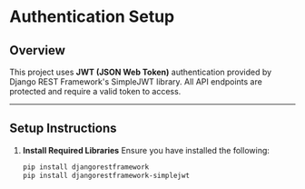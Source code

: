 
# Authentication Setup

## Overview
This project uses **JWT (JSON Web Token)** authentication provided by Django REST Framework's SimpleJWT library. All API endpoints are protected and require a valid token to access.

---

## Setup Instructions

1. **Install Required Libraries**
   Ensure you have installed the following:
   ```bash
   pip install djangorestframework
   pip install djangorestframework-simplejwt
